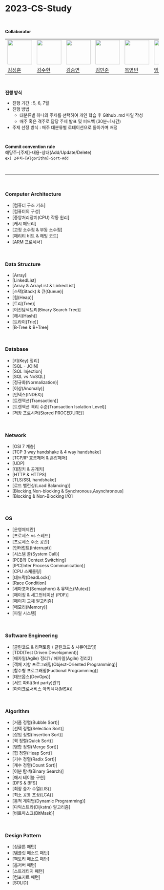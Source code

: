 # 2023-CS-Study
<br>

**Collaborator**

<table style="margin-left:auto; margin-right:auto;">
  <tr>
    <td><img src="" width="80"></td>
    <td><img src="https://github.com/ooutta.png" width="80"></td>
    <td><img src="" width="80"></td>
    <td><img src="" width="80"></td>
    <td><img src="" width="80"></td>
    <td><img src="" width="80"></td>
  </tr>
  <tr>
    <td><a href="">김성훈</a></td>
    <td><a href="https://github.com/ooutta">김수현</a></td>
    <td><a href="">김승연</a></td>
    <td><a href="">김민준</a></td>
    <td><a href="">복영빈</a></td>
    <td><a href="">임예지</a></td>
  </tr>
</table>

<br>


**진행 방식**
- 진행 기간 : 5, 6, 7월
- 진행 방법
  - 대분류별 하나의 주제를 선택하여 개인 학습 후 Github .md 파일 작성
  - 매주 혹은 격주로 담당 주제 발표 및 피드백 (30분~1시간)
- 주제 선정 방식 : 매주 대분류별 로테이션으로 돌아가며 배정

<br>

**Commit convention rule** <br>
해당주-[주제]-내용-상태(Add/Update/Delete) <br>
`ex) 2주차-[Algorithm]-Sort-Add`

<br>

<hr>

<br>

### Computer Architecture
- [컴퓨터 구조 기초]
- [컴퓨터의 구성]
- [중앙처리장치(CPU) 작동 원리]
- [캐시 메모리]
- [고정 소수점 & 부동 소수점]
- [패리티 비트 & 해밍 코드]
- [ARM 프로세서]
<br>

### Data Structure
- [Array]
- [LinkedList]
- [Array & ArrayList & LinkedList]
- [스택(Stack) & 큐(Queue)]
- [힙(Heap)]
- [트리(Tree)]
- [이진탐색트리(Binary Search Tree)]
- [해시(Hash)]
- [트라이(Trie)]
- [B-Tree & B+Tree]
<br>

### Database
- [키(Key) 정리]
- [SQL - JOIN]
- [SQL Injection]
- [SQL vs NoSQL]
- [정규화(Normalization)]
- [이상(Anomaly)]
- [인덱스(INDEX)]
- [트랜잭션(Transaction)]
- [트랜잭션 격리 수준(Transaction Isolation Level)]
- [저장 프로시저(Stored PROCEDURE)]
<br>

### Network
- [OSI 7 계층]
- [TCP 3 way handshake & 4 way handshake]
- [TCP/IP 흐름제어 & 혼잡제어]
- [UDP]
- [대칭키 & 공개키]
- [HTTP & HTTPS]
- [TLS/SSL handshake]
- [로드 밸런싱(Load Balancing)]
- [Blocking,Non-blocking & Synchronous,Asynchronous]
- [Blocking & Non-Blocking I/O]
<br>

### OS
- [운영체제란]
- [프로세스 vs 스레드]
- [프로세스 주소 공간]
- [인터럽트(Interrupt)]
- [시스템 콜(System Call)]
- [PCB와 Context Switching]
- [IPC(Inter Process Communication)]
- [CPU 스케줄링]
- [데드락(DeadLock)]
- [Race Condition]
- [세마포어(Semaphore) & 뮤텍스(Mutex)]
- [페이징 & 세그먼테이션 (PDF)]
- [페이지 교체 알고리즘]
- [메모리(Memory)]
- [파일 시스템]
 <br>
 
### Software Engineering
- [클린코드 & 리팩토링 / 클린코드 & 시큐어코딩]
- [TDD(Test Driven Development)]
- [애자일(Agile) 정리1 / 애자일(Agile) 정리2]
- [객체 지향 프로그래밍(Object-Oriented Programming)]
- [함수형 프로그래밍(Fuctional Programming)]
- [데브옵스(DevOps)]
- [서드 파티(3rd party)란?]
- [마이크로서비스 아키텍처(MSA)]
 <br>
 
### Algorithm
- [거품 정렬(Bubble Sort)]
- [선택 정렬(Selection Sort)]
- [삽입 정렬(Insertion Sort)]
- [퀵 정렬(Quick Sort)]
- [병합 정렬(Merge Sort)]
- [힙 정렬(Heap Sort)]
- [기수 정렬(Radix Sort)]
- [계수 정렬(Count Sort)]
- [이분 탐색(Binary Search)]
- [해시 테이블 구현]
- [DFS & BFS]
- [최장 증가 수열(LIS)]
- [최소 공통 조상(LCA)]
- [동적 계획법(Dynamic Programming)]
- [다익스트라(Dijkstra) 알고리즘]
- [비트마스크(BitMask)]
<br>

### Design Pattern
- [싱글톤 패턴]
- [탬플릿 메소드 패턴]
- [팩토리 메소드 패턴]
- [옵저버 패턴]
- [스트레티지 패턴]
- [컴포지트 패턴]
- [SOLID]
<br>


